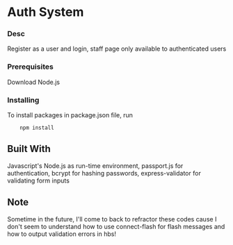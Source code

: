 
# Auth System

### Desc
Register as a user and login, staff page only available to authenticated users

### Prerequisites
Download Node.js

### Installing
To install packages in package.json file, run

		npm install 

## Built With
Javascript's Node.js as run-time environment, passport.js for authentication, bcrypt for hashing passwords, express-validator for validating form inputs

## Note
Sometime in the future, I'll come to back to refractor these codes cause I don't seem to understand how to use connect-flash for flash messages and how to output validation errors in hbs!